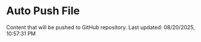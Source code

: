 # Auto Push File

Content that will be pushed to GitHub repository.
Last updated: 08/20/2025, 10:57:31 PM